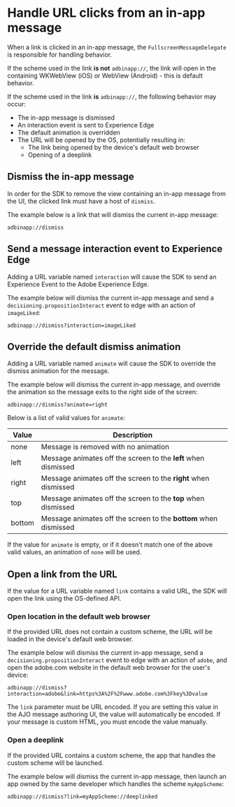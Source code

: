 # Handle URL clicks from an in-app message

When a link is clicked in an in-app message, the `FullscreenMessageDelegate` is responsible for handling behavior.

If the scheme used in the link **is not** `adbinapp://`, the link will open in the containing WKWebView (iOS) or WebView (Android) - this is default behavior.

If the scheme used in the link **is** `adbinapp://`, the following behavior may occur:

* The in-app message is dismissed
* An interaction event is sent to Experience Edge
* The default animation is overridden
* The URL will be opened by the OS, potentially resulting in:
  * The link being opened by the device's default web browser
  * Opening of a deeplink

## Dismiss the in-app message

In order for the SDK to remove the view containing an in-app message from the UI, the clicked link must have a host of `dismiss`.

The example below is a link that will dismiss the current in-app message:

```
adbinapp://dismiss
```

## Send a message interaction event to Experience Edge

Adding a URL variable named `interaction` will cause the SDK to send an Experience Event to the Adobe Experience Edge.

The example below will dismiss the current in-app message and send a `decisioning.propositionInteract` event to edge with an action of `imageLiked`:

```
adbinapp://dismiss?interaction=imageLiked
```

## Override the default dismiss animation

Adding a URL variable named `animate` will cause the SDK to override the dismiss animation for the message.

The example below will dismiss the current in-app message, and override the animation so the message exits to the right side of the screen:

```
adbinapp://dismiss?animate=right
```

Below is a list of valid values for `animate`:

| Value | Description |
| ----- | ----------- |
| none | Message is removed with no animation |
| left | Message animates off the screen to the **left** when dismissed |
| right | Message animates off the screen to the **right** when dismissed |
| top | Message animates off the screen to the **top** when dismissed |
| bottom | Message animates off the screen to the **bottom** when dismissed |

If the value for `animate` is empty, or if it doesn't match one of the above valid values, an animation of `none` will be used.

## Open a link from the URL

If the value for a URL variable named `link` contains a valid URL, the SDK will open the link using the OS-defined API.

### Open location in the default web browser

If the provided URL does not contain a custom scheme, the URL will be loaded in the device's default web browser.  

The example below will dismiss the current in-app message, send a `decisioning.propositionInteract` event to edge with an action of `adobe`, and open the adobe.com website in the default web browser for the user's device:

```
adbinapp://dismiss?interaction=adobe&link=https%3A%2F%2Fwww.adobe.com%3Fkey%3Dvalue
```

<InlineAlert variant="warning" slots="text"/>

The `link` parameter must be URL encoded. If you are setting this value in the AJO message authoring UI, the value will automatically be encoded. If your message is custom HTML, you must encode the value manually.

### Open a deeplink

If the provided URL contains a custom scheme, the app that handles the custom scheme will be launched.

The example below will dismiss the current in-app message, then launch an app owned by the same developer which handles the scheme `myAppScheme`:

```
adbinapp://dismiss?link=myAppScheme://deeplinked
```
